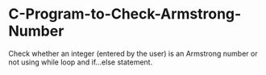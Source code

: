 # C-Program-to-Check-Armstrong-Number
Check whether an integer (entered by the user) is an Armstrong number or not using while loop and if...else statement.
